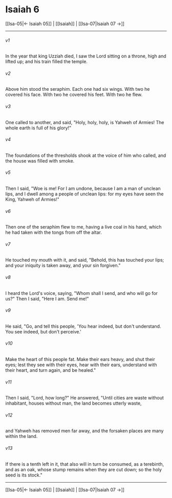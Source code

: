 # Isaiah 6

[[Isa-05|← Isaiah 05]] | [[Isaiah]] | [[Isa-07|Isaiah 07 →]]
***



###### v1 
In the year that king Uzziah died, I saw the Lord sitting on a throne, high and lifted up; and his train filled the temple. 

###### v2 
Above him stood the seraphim. Each one had six wings. With two he covered his face. With two he covered his feet. With two he flew. 

###### v3 
One called to another, and said, "Holy, holy, holy, is Yahweh of Armies! The whole earth is full of his glory!" 

###### v4 
The foundations of the thresholds shook at the voice of him who called, and the house was filled with smoke. 

###### v5 
Then I said, "Woe is me! For I am undone, because I am a man of unclean lips, and I dwell among a people of unclean lips: for my eyes have seen the King, Yahweh of Armies!" 

###### v6 
Then one of the seraphim flew to me, having a live coal in his hand, which he had taken with the tongs from off the altar. 

###### v7 
He touched my mouth with it, and said, "Behold, this has touched your lips; and your iniquity is taken away, and your sin forgiven." 

###### v8 
I heard the Lord's voice, saying, "Whom shall I send, and who will go for us?" Then I said, "Here I am. Send me!" 

###### v9 
He said, "Go, and tell this people, 'You hear indeed, but don't understand. You see indeed, but don't perceive.' 

###### v10 
Make the heart of this people fat. Make their ears heavy, and shut their eyes; lest they see with their eyes, hear with their ears, understand with their heart, and turn again, and be healed." 

###### v11 
Then I said, "Lord, how long?" He answered, "Until cities are waste without inhabitant, houses without man, the land becomes utterly waste, 

###### v12 
and Yahweh has removed men far away, and the forsaken places are many within the land. 

###### v13 
If there is a tenth left in it, that also will in turn be consumed, as a terebinth, and as an oak, whose stump remains when they are cut down; so the holy seed is its stock."

***
[[Isa-05|← Isaiah 05]] | [[Isaiah]] | [[Isa-07|Isaiah 07 →]]
